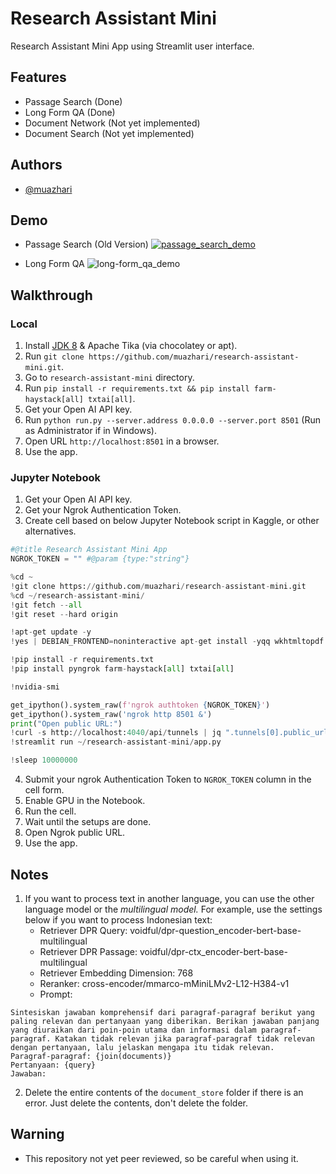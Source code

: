 
# Research Assistant Mini

Research Assistant Mini App using Streamlit user interface.

## Features

- Passage Search (Done)
- Long Form QA (Done)
- Document Network (Not yet implemented)
- Document Search (Not yet implemented)

## Authors

- [@muazhari](https://github.com/muazhari) 

## Demo

- Passage Search (Old Version)
[![passage_search_demo](http://img.youtube.com/vi/bu93G6YesaQ/0.jpg)](http://www.youtube.com/watch?v=bu93G6YesaQ)

- Long Form QA
![long-form_qa_demo](https://user-images.githubusercontent.com/39398937/226296763-fa56e300-fd2b-4fa0-8076-293d77ae10bb.png)



## Walkthrough 

### Local
1. Install [JDK 8](https://www.oracle.com/id/java/technologies/javase/javase8-archive-downloads.html) & Apache Tika (via chocolatey or apt).
2. Run `git clone https://github.com/muazhari/research-assistant-mini.git`.
3. Go to `research-assistant-mini` directory.
4. Run `pip install -r requirements.txt && pip install farm-haystack[all] txtai[all]`. 
5. Get your Open AI API key.
6. Run `python run.py --server.address 0.0.0.0 --server.port 8501` (Run as Administrator if in Windows).
7. Open URL `http://localhost:8501` in a browser.
8. Use the app.

### Jupyter Notebook
1. Get your Open AI API key.
2. Get your Ngrok Authentication Token.
3. Create cell based on below Jupyter Notebook script in Kaggle, or other alternatives.

```python
#@title Research Assistant Mini App
NGROK_TOKEN = "" #@param {type:"string"} 

%cd ~
!git clone https://github.com/muazhari/research-assistant-mini.git
%cd ~/research-assistant-mini/
!git fetch --all
!git reset --hard origin

!apt-get update -y
!yes | DEBIAN_FRONTEND=noninteractive apt-get install -yqq wkhtmltopdf xvfb libopenblas-dev libomp-dev poppler-utils openjdk-8-jdk jq

!pip install -r requirements.txt
!pip install pyngrok farm-haystack[all] txtai[all]

!nvidia-smi

get_ipython().system_raw(f'ngrok authtoken {NGROK_TOKEN}')
get_ipython().system_raw('ngrok http 8501 &')
print("Open public URL:")
!curl -s http://localhost:4040/api/tunnels | jq ".tunnels[0].public_url"
!streamlit run ~/research-assistant-mini/app.py

!sleep 10000000
```

4. Submit your ngrok Authentication Token to `NGROK_TOKEN` column in the cell form.
5. Enable GPU in the Notebook.
6. Run the cell.
7. Wait until the setups are done.
8. Open Ngrok public URL.
9. Use the app.

## Notes

1. If you want to process text in another language, you can use the other language model or the *multilingual model.* For example, use the settings below if you want to process Indonesian text:
   - Retriever DPR Query: voidful/dpr-question_encoder-bert-base-multilingual
    - Retriever DPR Passage:  voidful/dpr-ctx_encoder-bert-base-multilingual
    - Retriever Embedding Dimension: 768
    - Reranker: cross-encoder/mmarco-mMiniLMv2-L12-H384-v1
    - Prompt: 
```
Sintesiskan jawaban komprehensif dari paragraf-paragraf berikut yang paling relevan dan pertanyaan yang diberikan. Berikan jawaban panjang yang diuraikan dari poin-poin utama dan informasi dalam paragraf-paragraf. Katakan tidak relevan jika paragraf-paragraf tidak relevan dengan pertanyaan, lalu jelaskan mengapa itu tidak relevan.
Paragraf-paragraf: {join(documents)}
Pertanyaan: {query}
Jawaban:
```
2. Delete the entire contents of the `document_store` folder if there is an error. Just delete the contents, don't delete the folder.

## Warning
- This repository not yet peer reviewed, so be careful when using it.
